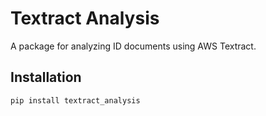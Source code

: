 # Textract Analysis

A package for analyzing ID documents using AWS Textract.

## Installation

```bash
pip install textract_analysis